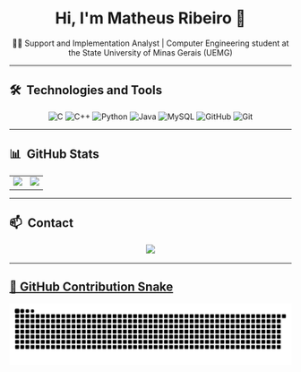 <h1 align="center">Hi, I'm Matheus Ribeiro 👋</h1>

<p align="center"> 
  🧑‍💻 Support and Implementation Analyst | Computer Engineering student at the State University of Minas Gerais (UEMG)
</p>

<!--<p align="center">
  <img src="https://komarev.com/ghpvc/?username=Matheusr77&color=yellow" alt="Profile views" />
</p> -->

---

## 🛠️ &nbsp;Technologies and Tools

<div align="center">
  <img alt="C" height="50" src="https://icongr.am/devicon/c-original.svg?size=128&color=currentColor" />
  <img alt="C++" height="50" src="https://icongr.am/devicon/cplusplus-original.svg?size=128&color=currentColor" />
  <img alt="Python" height="50" src="https://icongr.am/devicon/python-original.svg?size=128&color=currentColor" />
  <img alt="Java" height="50" src="https://icongr.am/devicon/java-original.svg?size=128&color=currentColor" />
  <img alt="MySQL" height="60" src="https://icongr.am/devicon/mysql-original-wordmark.svg?size=128&color=currentColor" />
  <img alt="GitHub" height="50" src="https://icongr.am/devicon/github-original.svg?size=128&color=currentColor" />
  <img alt="Git" height="50" src="https://icongr.am/devicon/git-original.svg?size=128&color=currentColor" />
</div>


---

## 📊 &nbsp;GitHub Stats

<table>
  <tr>
    <td valign="middle" align="center">
      <img src="https://github-readme-stats.vercel.app/api?username=Matheusr77&show_icons=true&theme=algolia&include_all_commits=true&count_private=true"/>
    </td>
    <td align="center">
      <img src="https://github-readme-stats.vercel.app/api/top-langs/?username=Matheusr77&layout=compact&langs_count=16&theme=algolia"/>
    </td>
  </tr>
</table>

---

## 📫 &nbsp;Contact

<p align="center">
  <a href="mailto:matheusrib0707@gmail.com" target="_blank">
    <img src="https://img.shields.io/badge/Gmail-D14836?style=for-the-badge&logo=gmail&logoColor=white" />
    
  <!--<a href="https://www.linkedin.com/in/matheus-ribeiro-de-oliveira-5a6785269" target="_blank">
    <img src="https://img.shields.io/badge/LinkedIn-0077B5?style=for-the-badge&logo=linkedin&logoColor=white" />
  -->
</p>

---

## 🐍 GitHub Contribution Snake

<picture>
  <source media="(prefers-color-scheme: dark)" srcset="https://raw.githubusercontent.com/Matheusr77/Matheusr77/output/github-contribution-grid-snake-dark.svg">
  <source media="(prefers-color-scheme: light)" srcset="https://raw.githubusercontent.com/Matheusr77/Matheusr77/output/github-contribution-grid-snake.svg">
  <img alt="github contribution grid snake animation" src="https://raw.githubusercontent.com/Matheusr77/Matheusr77/output/github-contribution-grid-snake.svg">
</picture>
